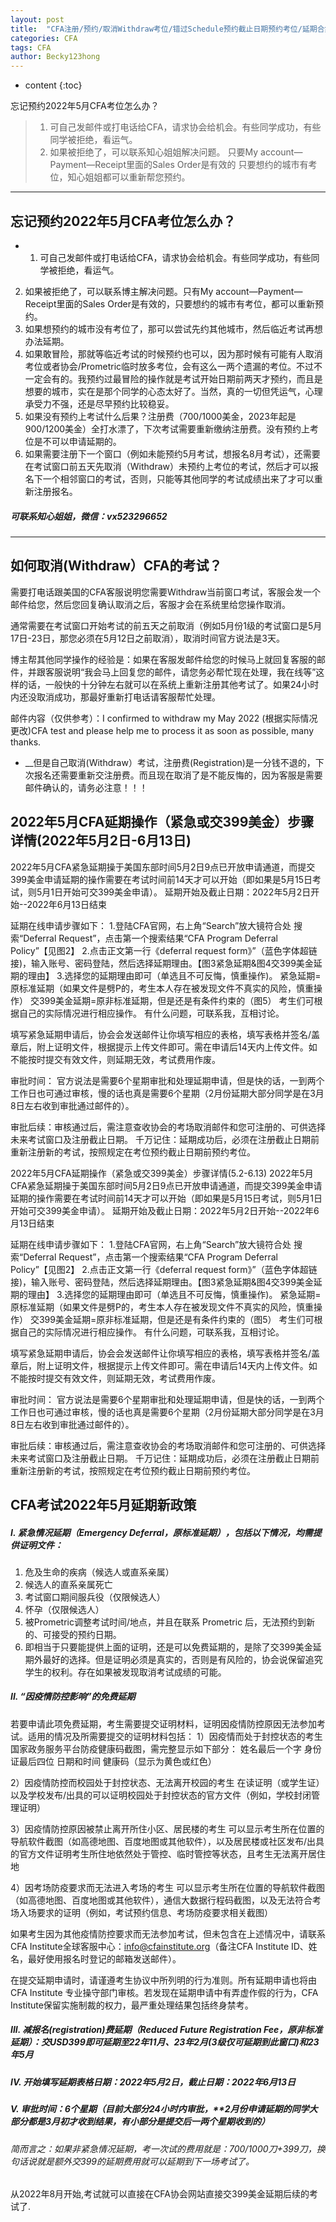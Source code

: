 ```yaml
---
layout: post
title:  "CFA注册/预约/取消Withdraw考位/错过Schedule预约截止日期预约考位/延期合集 "
categories: CFA
tags: CFA
author: Becky123hong
---
```


* content
{:toc}

忘记预约2022年5月CFA考位怎么办？

> 1)	可自己发邮件或打电话给CFA，请求协会给机会。有些同学成功，有些同学被拒绝，看运气。  
> 2)	如果被拒绝了，可以联系知心姐姐解决问题。
> 只要My account—Payment—Receipt里面的Sales Order是有效的
> 只要想约的城市有考位，知心姐姐都可以重新帮您预约。



----

## 忘记预约2022年5月CFA考位怎么办？

  * 1)	可自己发邮件或打电话给CFA，请求协会给机会。有些同学成功，有些同学被拒绝，看运气。
2)	如果被拒绝了，可以联系博主解决问题。只有My account—Payment—Receipt里面的Sales Order是有效的，只要想约的城市有考位，都可以重新预约。
3)	如果想预约的城市没有考位了，那可以尝试先约其他城市，然后临近考试再想办法延期。
4)	如果敢冒险，那就等临近考试的时候预约也可以，因为那时候有可能有人取消考位或者协会/Prometric临时放多考位，会有这么一两个遗漏的考位。不过不一定会有的。我预约过最冒险的操作就是考试开始日期前两天才预约，而且是想要的城市，实在是那个同学的心态太好了。当然，真的一切但凭运气，心理承受力不强，还是尽早预约比较稳妥。
5)	如果没有预约上考试什么后果？注册费（700/1000美金，2023年起是900/1200美金）全打水漂了，下次考试需要重新缴纳注册费。没有预约上考位是不可以申请延期的。
6)	如果需要注册下一个窗口（例如未能预约5月考试，想报名8月考试），还需要在考试窗口前五天先取消（Withdraw）未预约上考位的考试，然后才可以报名下一个相邻窗口的考试，否则，只能等其他同学的考试成绩出来了才可以重新注册报名。


#####  可联系知心姐姐，微信：vx523296652
 
----

## 如何取消(Withdraw）CFA的考试？
需要打电话跟美国的CFA客服说明您需要Withdraw当前窗口考试，客服会发一个邮件给您，然后您回复确认取消之后，客服才会在系统里给您操作取消。

通常需要在考试窗口开始考试的前五天之前取消（例如5月份1级的考试窗口是5月17日-23日，那您必须在5月12日之前取消），取消时间官方说法是3天。

博主帮其他同学操作的经验是：如果在客服发邮件给您的时候马上就回复客服的邮件，并跟客服说明“我会马上回复您的邮件，请您务必帮忙现在处理，我在线等”这样的话，一般快的十分钟左右就可以在系统上重新注册其他考试了。如果24小时内还没取消成功，那最好重新打电话请客服帮忙处理。

邮件内容（仅供参考）：I confirmed to withdraw my May 2022 (根据实际情况更改)CFA test and please help me to process it as soon as possible, many thanks.




  * __但是自己取消(Withdraw）考试，注册费(Registration)是一分钱不退的，下次报名还需要重新交注册费。而且现在取消了是不能反悔的，因为客服是需要邮件确认的，请务必注意！！！



## 2022年5月CFA延期操作（紧急或交399美金）步骤详情(2022年5月2日-6月13日)

2022年5月CFA紧急延期操于美国东部时间5月2日9点已开放申请通道，而提交399美金申请延期的操作需要在考试时间前14天才可以开始（即如果是5月15日考试，则5月1日开始可交399美金申请）。
延期开始及截止日期：2022年5月2日开始--2022年6月13日结束

延期在线申请步骤如下：
1.登陆CFA官网，右上角“Search”放大镜符合处 搜索“Deferral Request”，点击第一个搜索结果“CFA Program Deferral Policy”【见图2】
2.点击正文第一行《deferral request form》”（蓝色字体超链接)，输入账号、密码登陆，然后选择延期理由。【图3紧急延期&图4交399美金延期的理由】
3.选择您的延期理由即可（单选且不可反悔，慎重操作)。
紧急延期=原标准延期（如果文件是劈P的，考生本人存在被发现文件不真实的风险，慎重操作）
交399美金延期=原非标准延期，但是还是有条件约束的（图5）
考生们可根据自己的实际情况进行相应操作。
有什么问题，可联系我，互相讨论。

填写紧急延期申请后，协会会发送邮件让你填写相应的表格，填写表格并签名/盖章后，附上证明文件，根据提示上传文件即可。需在申请后14天内上传文件。如不能按时提交有效文件，则延期无效，考试费用作废。

审批时间： 官方说法是需要6个星期审批和处理延期申请，但是快的话，一到两个工作日也可通过审核，慢的话也真是需要6个星期（2月份延期大部分同学是在3月8日左右收到审批通过邮件的）。

审批后续：审核通过后，需注意查收协会的考场取消邮件和您可注册的、可供选择未来考试窗口及注册截止日期。
千万记住：延期成功后，必须在注册截止日期前重新注册新的考试，按照规定在考位预约截止日期前预约考位。



 2022年5月CFA延期操作（紧急或交399美金）步骤详情(5.2-6.13)
2022年5月CFA紧急延期操于美国东部时间5月2日9点已开放申请通道，而提交399美金申请延期的操作需要在考试时间前14天才可以开始（即如果是5月15日考试，则5月1日开始可交399美金申请）。
延期开始及截止日期：2022年5月2日开始--2022年6月13日结束

延期在线申请步骤如下：
1.登陆CFA官网，右上角“Search”放大镜符合处 搜索“Deferral Request”，点击第一个搜索结果“CFA Program Deferral Policy”【见图2】
2.点击正文第一行《deferral request form》”（蓝色字体超链接)，输入账号、密码登陆，然后选择延期理由。【图3紧急延期&图4交399美金延期的理由】
3.选择您的延期理由即可（单选且不可反悔，慎重操作)。
紧急延期=原标准延期（如果文件是劈P的，考生本人存在被发现文件不真实的风险，慎重操作）
交399美金延期=原非标准延期，但是还是有条件约束的（图5）
考生们可根据自己的实际情况进行相应操作。
有什么问题，可联系我，互相讨论。

填写紧急延期申请后，协会会发送邮件让你填写相应的表格，填写表格并签名/盖章后，附上证明文件，根据提示上传文件即可。需在申请后14天内上传文件。如不能按时提交有效文件，则延期无效，考试费用作废。

审批时间： 官方说法是需要6个星期审批和处理延期申请，但是快的话，一到两个工作日也可通过审核，慢的话也真是需要6个星期（2月份延期大部分同学是在3月8日左右收到审批通过邮件的）。

审批后续：审核通过后，需注意查收协会的考场取消邮件和您可注册的、可供选择未来考试窗口及注册截止日期。
千万记住：延期成功后，必须在注册截止日期前重新注册新的考试，按照规定在考位预约截止日期前预约考位。




##  CFA考试2022年5月延期新政策


##### I.	紧急情况延期（Emergency Deferral，原标准延期），包括以下情况，均需提供证明文件：
1)	危及生命的疾病（候选人或直系亲属）
2)	候选人的直系亲属死亡
3)	考试窗口期间服兵役（仅限候选人）
4)	怀孕（仅限候选人）
5)	被Prometric调整考试时间/地点，并且在联系 Prometric 后，无法预约到新的、可接受的预约日期。
6)	即相当于只要能提供上面的证明，还是可以免费延期的，是除了交399美金延期外最好的选择。但是证明必须是真实的，否则是有风险的，协会说保留追究学生的权利。存在如果被发现取消考试成绩的可能。


##### II.	“因疫情防控影响”的免费延期
若要申请此项免费延期，考生需要提交证明材料，证明因疫情防控原因无法参加考试。适用的情况及所需要提交的证明材料包括：
1）因疫情而处于封控状态的考生
国家政务服务平台防疫健康码截图，需完整显示如下部分：
姓名最后一个字
身份证最后四位
日期和时间
健康码（显示为黄色或红色）

2）因疫情防控而校园处于封控状态、无法离开校园的考生
在读证明（或学生证）以及学校发布/出具的可以证明校园处于封控状态的官方文件（例如，学校封闭管理证明）

3）因疫情防控原因被禁止离开所住小区、居民楼的考生
可以显示考生所在位置的导航软件截图（如高德地图、百度地图或其他软件），以及居民楼或社区发布/出具的官方文件证明考生所住地依然处于管控、临时管控等状态，且考生无法离开居住地

4）因考场防疫要求而无法进入考场的考生
可以显示考生所在位置的导航软件截图（如高德地图、百度地图或其他软件），通信大数据行程码截图，以及无法符合考场入场要求的证明（例如，考试预约信息、考场防疫要求相关截图）

如果考生因为其他疫情防控要求而无法参加考试，但未包含在上述情况中，请联系CFA Institute全球客服中心：info@cfainstitute.org（备注CFA Institute ID、姓名，最好使用报名时登记的邮箱发送邮件）。

在提交延期申请时，请谨遵考生协议中所列明的行为准则。所有延期申请也将由CFA Institute 专业操守部门审核。若发现在延期申请中有弄虚作假的行为，CFA Institute保留实施制裁的权力，最严重处理结果包括终身禁考。

##### III.	减报名(registration)费延期（Reduced Future Registration Fee，原非标准延期）：交USD399即可延期至22年11月、23年2月(3级仅可延期到此窗口)和23年5月

##### IV.	开始填写延期表格日期：2022年5月2日，截止日期：2022年6月13日

##### V.	审批时间：6个星期（目前大部分24小时内审批，**2月份申请延期的同学大部分都是3月初才收到结果，有小部分是提交后一两个星期收到的）

###### 简而言之：如果非紧急情况延期，考一次试的费用就是：700/1000刀+399刀，换句话说就是额外交399的延期费用就可以延期到下一场考试了。

从2022年8月开始,考试就可以直接在CFA协会网站直接交399美金延期后续的考试了.


